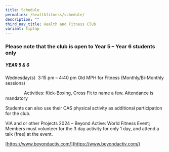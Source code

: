 ```yaml
---
title: Schedule
permalink: /healthfitness/schedule/
description: ""
third_nav_title: Health and Fitness Club
variant: tiptap
---
```

### Please note that the club is open to Year 5 – Year 6 students only

##### **YEAR 5 & 6**

Wednesday(s)  3:15 pm – 4:40 pm Old MPH for Fitness (Monthly/Bi-Monthly sessions)

               Activities: Kick-Boxing, Cross Fit to name a few. Attendance is mandatory

Students can also use their CAS physical activity as additional participation for the club.

VIA and or other Projects 2024 – Beyond Active: World Fitness Event; Members must volunteer for the 3 day activity for only 1 day, and attend a talk (free) at the event.

[https://www.beyondactiv.com/](https://www.beyondactiv.com/)